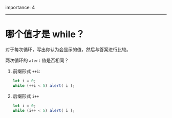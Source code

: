 importance: 4

---

# 哪个值才是 while？

对于每次循环，写出你认为会显示的值，然后与答案进行比较。

两次循环的 `alert` 值是否相同？

1. 前缀形式 `++i`:

    ```js
    let i = 0;
    while (++i < 5) alert( i );
    ```
2. 后缀形式 `i++`

    ```js
    let i = 0;
    while (i++ < 5) alert( i );
    ```
